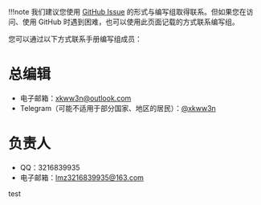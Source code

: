 !!!note
    我们建议您使用 [GitHub Issue](https://github.com/su-gzno3ms/tech-guide/issues) 的形式与编写组取得联系。但如果您在访问、使用 GitHub 时遇到困难，也可以使用此页面记载的方式联系编写组。

您可以通过以下方式联系手册编写组成员：

# 总编辑

- 电子邮箱：[xkww3n@outlook.com](mailto:xkww3n@outlook.com)
- Telegram（可能不适用于部分国家、地区的居民）：[@xkww3n](https://t.me/xkww3n)

# 负责人

- QQ：3216839935
- 电子邮箱：[lmz3216839935@163.com](mailto:lmz3216839935@163.com)

test
